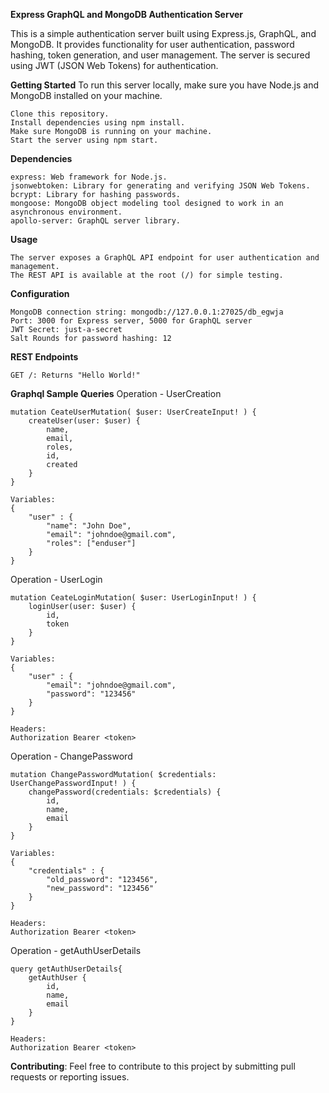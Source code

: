 **Express GraphQL and MongoDB Authentication Server**

This is a simple authentication server built using Express.js, GraphQL, and MongoDB. It provides functionality for user authentication, password hashing, token generation, and user management. The server is secured using JWT (JSON Web Tokens) for authentication.

**Getting Started** To run this server locally, make sure you have Node.js and MongoDB installed on your machine.

    Clone this repository.
    Install dependencies using npm install.
    Make sure MongoDB is running on your machine.
    Start the server using npm start.

**Dependencies**
    
    express: Web framework for Node.js.
    jsonwebtoken: Library for generating and verifying JSON Web Tokens.
    bcrypt: Library for hashing passwords.
    mongoose: MongoDB object modeling tool designed to work in an asynchronous environment.
    apollo-server: GraphQL server library.
    
**Usage**

    The server exposes a GraphQL API endpoint for user authentication and management.
    The REST API is available at the root (/) for simple testing.
    
**Configuration**

    MongoDB connection string: mongodb://127.0.0.1:27025/db_egwja
    Port: 3000 for Express server, 5000 for GraphQL server
    JWT Secret: just-a-secret
    Salt Rounds for password hashing: 12
    
**REST Endpoints**

    GET /: Returns "Hello World!"

**Graphql Sample Queries**
    Operation - UserCreation

    mutation CeateUserMutation( $user: UserCreateInput! ) {
        createUser(user: $user) {
            name,
            email,
            roles,
            id,
            created
        }
    }

    Variables:
    {
        "user" : {
            "name": "John Doe",
            "email": "johndoe@gmail.com",
            "roles": ["enduser"]
        }
    }

Operation - UserLogin

    mutation CeateLoginMutation( $user: UserLoginInput! ) {
        loginUser(user: $user) {
            id,
            token
        }
    }

    Variables:
    {
        "user" : {
            "email": "johndoe@gmail.com",
            "password": "123456"
        }
    }

    Headers:
    Authorization Bearer <token>

Operation - ChangePassword

    mutation ChangePasswordMutation( $credentials: UserChangePasswordInput! ) {
        changePassword(credentials: $credentials) {
            id,
            name,
            email
        }
    }

    Variables:
    {
        "credentials" : {
            "old_password": "123456",
            "new_password": "123456"
        }
    }

    Headers:
    Authorization Bearer <token>

Operation - getAuthUserDetails

    query getAuthUserDetails{
        getAuthUser {
            id,
            name,
            email
        }
    }

    Headers:
    Authorization Bearer <token>

**Contributing**: Feel free to contribute to this project by submitting pull requests or reporting issues.

